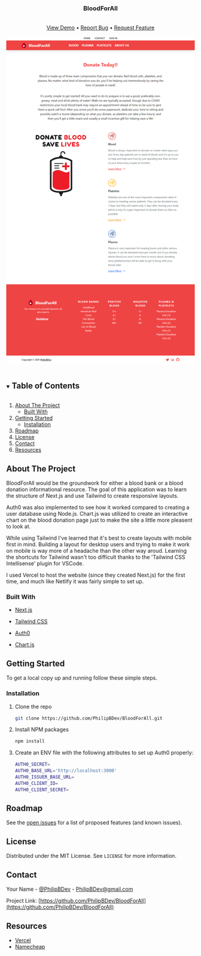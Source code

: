   <h3 align="center">BloodForAll</h3>

  <p align="center">
    <br />
   <a href="https://blood-for-5va8mvx54-philipbdev.vercel.app/">View Demo</a> 
    •
    <a href="https://github.com/PhilipBDev/BloodForAll/issues">Report Bug</a>
    •
    <a href="https://github.com/PhilipBDev/BloodForAll/issues">Request Feature</a>
    </p>

<p align="center">
    <a href="https://blood-for-5va8mvx54-philipbdev.vercel.app/">
    <img src="./preview.png">
  </a>
</p>

<!-- TABLE OF CONTENTS -->
<details open="open">
  <summary><h2 style="display: inline-block">Table of Contents</h2></summary>
  <ol>
    <li>
      <a href="#about-the-project">About The Project</a>
      <ul>
        <li><a href="#built-with">Built With</a></li>
      </ul>
    </li>
    <li>
      <a href="#getting-started">Getting Started</a>
      <ul>
        <li><a href="#installation">Installation</a></li>
      </ul>
    </li>
    <li><a href="#roadmap">Roadmap</a></li>
    <li><a href="#license">License</a></li>
    <li><a href="#contact">Contact</a></li>
    <li><a href="#resources">Resources</a></li>
  </ol>
</details>

<!-- ABOUT THE PROJECT -->

## About The Project

BloodForAll would be the groundwork for either a blood bank or a blood donation informational resource. The goal of this application was to learn the structure of Next.js and use Tailwind to create responsive layouts.

Auth0 was also implemented to see how it worked compared to creating a user database using Node.js. Chart.js was utilized to create an interactive chart on the blood donation page just to make the site a little more pleasent to look at.

While using Tailwind I've learned that it's best to create layouts with mobile first in mind. Building a layout for desktop users and trying to make it work on mobile is way more of a headache than the other way aroud. Learning the shortcuts for Tailwind wasn't too difficult thanks to the 'Tailwind CSS Intellisense' plugin for VSCode.

I used Vercel to host the website (since they created Next.js) for the first time, and much like Netlify it was fairly simple to set up.

### Built With

- [Next.js](https://nextjs.org/)
- [Tailwind CSS](https://tailwindcss.com/)

- [Auth0](https://auth0.com/)
- [Chart.js](https://www.chartjs.org/)

<!-- GETTING STARTED -->

## Getting Started

To get a local copy up and running follow these simple steps.

### Installation

1. Clone the repo
   ```sh
   git clone https://github.com/PhilipBDev/BloodForAll.git
   ```
2. Install NPM packages
   ```sh
   npm install
   ```
3. Create an ENV file with the following attributes to set up Auth0 properly:

   ```sh
   AUTH0_SECRET=
   AUTH0_BASE_URL='http://localhost:3000'
   AUTH0_ISSUER_BASE_URL=
   AUTH0_CLIENT_ID=
   AUTH0_CLIENT_SECRET=
   ```

<!-- ROADMAP -->

## Roadmap

See the [open issues](https://github.com/PhilipBDev/BloodForAll/issues) for a list of proposed features (and known issues).

<!-- LICENSE -->

## License

Distributed under the MIT License. See `LICENSE` for more information.

<!-- CONTACT -->

## Contact

Your Name - [@PhilipBDev](https://twitter.com/PhilipBDev) - PhilipBDev@gmail.com

Project Link: [https://github.com/PhilipBDev/BloodForAll](https://github.com/PhilipBDev/BloodForAll)

<!-- RESOURCES -->

## Resources

- [Vercel](https://vercel.com/)
- [Namecheap](https://www.namecheap.com/)

